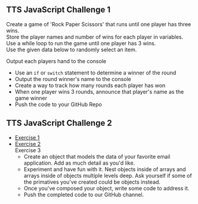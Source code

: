 ## TTS JavaScript Challenge 1

Create a game of 'Rock Paper Scissors' that runs until one player has three wins.  
Store the player names and number of wins for each player in variables.  
Use a while loop to run the game until one player has 3 wins.  
Use the given data below to randomly select an item.  

Output each players hand to the console
 - Use an `if` or `switch` statement to determine a winner of the round
 - Output the round winner's name to the console
 - Create a way to track how many rounds each player has won
 - When one player wins 3 rounds, announce that player's name as the game winner
 - Push the code to your GitHub Repo

## TTS JavaScript Challenge 2

- [Exercise 1](https://github.com/ttsJavaScriptAppDevelopmentSummer16/classNotes/blob/master/Lesson%2002%20-%20Data%20Structures%20-%20Arrays%20&%20Objects.md#exercise-1)
- [Exercise 2](https://github.com/ttsJavaScriptAppDevelopmentSummer16/classNotes/blob/master/Lesson%2002%20-%20Data%20Structures%20-%20Arrays%20%26%20Objects.md#exercise-addressing-objects)  
Exercise 3
  - Create an object that models the data of your favorite email application. Add as much detail as you'd like. 
  - Experiment and have fun with it. Nest objects inside of arrays and arrays inside of objects multiple levels deep. Ask yourself if some of the primatives you've created could be objects instead. 
  - Once you've composed your object, write some code to address it.
  - Push the completed code to our GitHub channel.